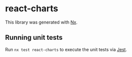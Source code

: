 # react-charts

This library was generated with [Nx](https://nx.dev).

## Running unit tests

Run `nx test react-charts` to execute the unit tests via [Jest](https://jestjs.io).
